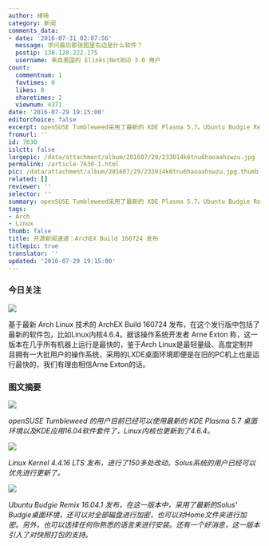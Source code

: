 ```yaml
---
author: 棣琦
category: 新闻
comments_data:
- date: '2016-07-31 02:07:56'
  message: 求问最后那张图里右边是什么软件？
  postip: 138.128.222.175
  username: 来自美国的 Elinks|NetBSD 3.0 用户
count:
  commentnum: 1
  favtimes: 0
  likes: 0
  sharetimes: 2
  viewnum: 4371
date: '2016-07-29 19:15:00'
editorchoice: false
excerpt: openSUSE Tumbleweed采用了最新的 KDE Plasma 5.7。Ubuntu Budgie Remix 16.04.1 发布。
fromurl: ''
id: 7630
islctt: false
largepic: /data/attachment/album/201607/29/233014k6tnu6haoaahswzu.jpg
permalink: /article-7630-1.html
pic: /data/attachment/album/201607/29/233014k6tnu6haoaahswzu.jpg.thumb.jpg
related: []
reviewer: ''
selector: ''
summary: openSUSE Tumbleweed采用了最新的 KDE Plasma 5.7。Ubuntu Budgie Remix 16.04.1 发布。
tags:
- Arch
- Linux
thumb: false
title: 开源新闻速递：ArchEX Build 160724 发布
titlepic: true
translator: ''
updated: '2016-07-29 19:15:00'
---
```


### 今日关注


![](/data/attachment/album/201607/29/233014k6tnu6haoaahswzu.jpg)


基于最新 Arch Linux 技术的 ArchEX Build 160724 发布，在这个发行版中包括了最新的软件包，比如Linux内核4.6.4。据该操作系统开发者 Arne Exton 称，这一版本在几乎所有机器上运行是最快的，鉴于Arch Linux是最轻量级、高度定制并且拥有一大批用户的操作系统，采用的LXDE桌面环境即便是在旧的PC机上也是运行最快的，我们有理由相信Arne Exton的话。


### 图文摘要


![](/data/attachment/album/201607/29/191116v98148i2gi81l2l3.png)


*openSUSE Tumbleweed 的用户目前已经可以使用最新的 KDE Plasma 5.7 桌面环境以及KDE应用16.04软件套件了，Linux内核也更新到了4.6.4。*


![](/data/attachment/album/201607/29/191205o8p66ul1i4iupd4p.png)


*Linux Kernel 4.4.16 LTS 发布，进行了150多处改动。Solus系统的用户已经可以优先进行更新了。*


![](/data/attachment/album/201607/29/191247a7a1t61ghzffzck6.png)


*Ubuntu Budgie Remix 16.04.1 发布，在这一版本中，采用了最新的Solus' Budgie桌面环境，还可以对全部磁盘进行加密，也可以对Home文件夹进行加密。另外，也可以选择任何你熟悉的语言来进行安装。还有一个好消息，这一版本引入了对快照打包的支持。*
